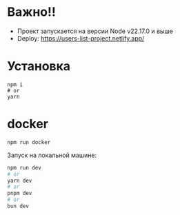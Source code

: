 # Важно!!
- Проект запускается на версии Node v22.17.0 и выше
- Deploy: https://users-list-project.netlify.app/
# Установка
```
npm i
# or
yarn 
```

# docker
```
npm run docker
```

Запуск на локальной машине:

```bash
npm run dev
# or
yarn dev
# or
pnpm dev
# or
bun dev
```

